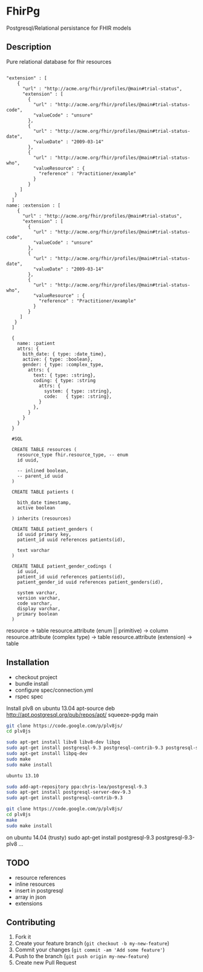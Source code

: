 # FhirPg

Postgresql/Relational persistance for FHIR models

## Description

Pure relational database for fhir resources

```

"extension" : [
    {
      "url" : "http://acme.org/fhir/profiles/@main#trial-status",
      "extension" : [
        {
          "url" : "http://acme.org/fhir/profiles/@main#trial-status-code",
          "valueCode" : "unsure"
        },
        {
          "url" : "http://acme.org/fhir/profiles/@main#trial-status-date",
          "valueDate" : "2009-03-14"
        },
        {
          "url" : "http://acme.org/fhir/profiles/@main#trial-status-who",
          "valueResource" : {
            "reference" : "Practitioner/example"
          }
        }
     ]
   }
  ]
name: :extension : [
    {
      "url" : "http://acme.org/fhir/profiles/@main#trial-status",
      "extension" : [
        {
          "url" : "http://acme.org/fhir/profiles/@main#trial-status-code",
          "valueCode" : "unsure"
        },
        {
          "url" : "http://acme.org/fhir/profiles/@main#trial-status-date",
          "valueDate" : "2009-03-14"
        },
        {
          "url" : "http://acme.org/fhir/profiles/@main#trial-status-who",
          "valueResource" : {
            "reference" : "Practitioner/example"
          }
        }
     ]
   }
  ]

  {
    name: :patient
    attrs: {
      bith_date: { type: :date_time},
      active: { type: :boolean},
      gender: { type: :complex_type,
        attrs: {
          text: { type: :string},
          coding: { type: :string
            attrs: {
              system: { type: :string},
              code:   { type: :string},
            }
          },
        }
      }
    }
  }

  #SQL

  CREATE TABLE resources (
    resource_type fhir.resource_type, -- enum
    id uuid,

    -- inlined boolean,
    -- parent_id uuid
  )

  CREATE TABLE patients (

    bith_date timestamp,
    active boolean

  ) inherits (resources)

  CREATE TABLE patient_genders (
    id uuid primary key,
    patient_id uuid references patients(id),

    text varchar
  )

  CREATE TABLE patient_gender_codings (
    id uuid,
    patient_id uuid references patients(id),
    patient_gender_id uuid references patient_genders(id),

    system varchar,
    version varchar,
    code varchar,
    display varchar,
    primary boolean
  )

```

resource -> table
resource.attribute (enum || primitive) -> column
resource.attribute (complex type) -> table
resource.attribute (extension) -> table

## Installation

* checkout project
* bundle install
* configure spec/connection.yml
* rspec spec

Install plv8 on ubuntu 13.04
apt-source deb http://apt.postgresql.org/pub/repos/apt/ squeeze-pgdg main

```bash
git clone https://code.google.com/p/plv8js/
cd plv8js

sudo apt-get install libv8 libv8-dev libpq
sudo apt-get install postgresql-9.3 postgresql-contrib-9.3 postgresql-server-dev-9.3
sudo apt-get install libpq-dev
sudo make
sudo make install

ubuntu 13.10

sudo add-apt-repository ppa:chris-lea/postgresql-9.3
sudo apt-get install postgresql-server-dev-9.3
sudo apt-get install postgresql-contrib-9.3

git clone https://code.google.com/p/plv8js/
cd plv8js
make
sudo make install


```

on ubuntu 14.04 (trusty)
sudo apt-get install postgresql-9.3 postgresql-9.3-plv8 ...


## TODO

* resource references
* inline resources
* insert in postgresql
* array in json
* extensions

## Contributing

1. Fork it
2. Create your feature branch (`git checkout -b my-new-feature`)
3. Commit your changes (`git commit -am 'Add some feature'`)
4. Push to the branch (`git push origin my-new-feature`)
5. Create new Pull Request
